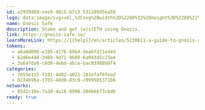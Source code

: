 ```yaml
---
id: a2939469-eee9-40c5-b7c3-531289d5ea59
logo: data:image/svg+xml,%3Csvg%20width%3D%2280%22%20height%3D%2280%22%20viewBox%3D%220%200%2080%2080%22%20fill%3D%22none%22%20xmlns%3D%22http%3A%2F%2Fwww.w3.org%2F2000%2Fsvg%22%3E%0A%3Cpath%20fill-rule%3D%22evenodd%22%20clip-rule%3D%22evenodd%22%20d%3D%22M27.364%2031.509C27.364%2030.1538%2028.5053%2029.0558%2029.9139%2029.0558H48.6646C50.0729%2029.0558%2051.2142%2027.9577%2051.2142%2026.6027V22.0655C51.2142%2020.7104%2050.0729%2019.6123%2048.6646%2019.6123H28.827C27.4185%2019.6123%2026.2772%2020.7104%2026.2772%2022.0655V25.5616C26.2772%2026.9166%2025.1359%2028.0147%2023.7273%2028.0147H20.0982C18.6897%2028.0147%2017.5484%2029.1127%2017.5484%2030.4679V38.1237C17.5484%2039.4789%2018.6945%2040.5217%2020.103%2040.5217H24.8191C26.2276%2040.5217%2027.3688%2039.4237%2027.3688%2038.0687L27.364%2031.509ZM58.4925%2040.5227H53.7765C52.368%2040.5227%2051.2267%2041.6207%2051.2267%2042.9759V49.5612C51.2267%2050.9164%2050.0854%2052.0144%2048.6768%2052.0144H29.9148C28.5062%2052.0144%2027.3649%2053.1125%2027.3649%2054.4675V59.0047C27.3649%2060.3598%2028.5062%2061.4579%2029.9148%2061.4579H49.7627C51.1713%2061.4579%2052.2964%2060.3598%2052.2964%2059.0047V55.3645C52.2964%2054.0093%2053.4378%2053.0481%2054.8463%2053.0481H58.4915C59.9%2053.0481%2061.0413%2051.9501%2061.0413%2050.5951V42.9475C61.0413%2041.5923%2059.901%2040.5227%2058.4925%2040.5227ZM41.6058%2035.753H37.0758C35.6007%2035.753%2034.4021%2036.9053%2034.4021%2038.3256V42.6837C34.4021%2044.103%2035.5998%2045.2563%2037.0758%2045.2563H41.6058C43.0811%2045.2563%2044.2798%2044.104%2044.2798%2042.6837V38.3256C44.2798%2036.9063%2043.0821%2035.753%2041.6058%2035.753Z%22%20fill%3D%22%236AF583%22%2F%3E%0A%3Cg%20opacity%3D%220.6%22%20filter%3D%22url(%23filter0_f_209_2065)%22%3E%0A%3Cpath%20fill-rule%3D%22evenodd%22%20clip-rule%3D%22evenodd%22%20d%3D%22M29.5264%2027.418C29.5264%2025.9704%2030.7455%2024.7974%2032.2501%2024.7974H52.2795C53.7839%2024.7974%2055.003%2023.6245%2055.003%2022.1771V17.3305C55.003%2015.8829%2053.7839%2014.71%2052.2795%2014.71H31.0891C29.5845%2014.71%2028.3654%2015.8829%2028.3654%2017.3305V21.065C28.3654%2022.5124%2027.1462%2023.6853%2025.6417%2023.6853H21.7651C20.2605%2023.6853%2019.0414%2024.8583%2019.0414%2026.3059V34.4837C19.0414%2035.9314%2020.2656%2037.0453%2021.7701%2037.0453H26.8079C28.3125%2037.0453%2029.5314%2035.8724%2029.5314%2034.425L29.5264%2027.418ZM62.7776%2037.0464H57.7401C56.2355%2037.0464%2055.0163%2038.2193%2055.0163%2039.6669V46.7012C55.0163%2048.1488%2053.7972%2049.3218%2052.2926%2049.3218H32.251C30.7465%2049.3218%2029.5273%2050.4947%2029.5273%2051.9421V56.7887C29.5273%2058.2363%2030.7465%2059.4093%2032.251%2059.4093H53.4526C54.9571%2059.4093%2056.1591%2058.2363%2056.1591%2056.7887V52.9004C56.1591%2051.4528%2057.3782%2050.426%2058.8828%2050.426H62.7766C64.2812%2050.426%2065.5003%2049.2531%2065.5003%2047.8056V39.6365C65.5003%2038.1889%2064.2822%2037.0464%2062.7776%2037.0464ZM44.7394%2031.9514H39.9005C38.3248%2031.9514%2037.0444%2033.1824%2037.0444%2034.6995V39.3547C37.0444%2040.8709%2038.3237%2042.1028%2039.9005%2042.1028H44.7394C46.3153%2042.1028%2047.5957%2040.8719%2047.5957%2039.3547V34.6995C47.5957%2033.1834%2046.3163%2031.9514%2044.7394%2031.9514Z%22%20fill%3D%22%236AF583%22%2F%3E%0A%3C%2Fg%3E%0A%3Cdefs%3E%0A%3Cfilter%20id%3D%22filter0_f_209_2065%22%20x%3D%2211.0414%22%20y%3D%226.70996%22%20width%3D%2262.459%22%20height%3D%2260.6992%22%20filterUnits%3D%22userSpaceOnUse%22%20color-interpolation-filters%3D%22sRGB%22%3E%0A%3CfeFlood%20flood-opacity%3D%220%22%20result%3D%22BackgroundImageFix%22%2F%3E%0A%3CfeBlend%20mode%3D%22normal%22%20in%3D%22SourceGraphic%22%20in2%3D%22BackgroundImageFix%22%20result%3D%22shape%22%2F%3E%0A%3CfeGaussianBlur%20stdDeviation%3D%224%22%20result%3D%22effect1_foregroundBlur_209_2065%22%2F%3E%0A%3C%2Ffilter%3E%0A%3C%2Fdefs%3E%0A%3C%2Fsvg%3E%0A
name: Gnosis Safe
description: Stake and get (w)stETH using Gnosis.
link: https://gnosis-safe.io/
learnMoreLink: https://{{help}}/en/articles/5230611-a-guide-to-gnosis-safe
tokens:
  - a6a0d098-e195-4176-89b4-dea6f421e44d
  - 62d6e448-346b-4d71-9688-6a043d5c25ee
  - 3a647da0-c0d8-4ebd-abce-bac0390880f4
categories:
  - 2055e115-f181-4402-a021-181efaf0fead
  - 0234b96a-17b5-4dd8-83c0-c099585371b6
networks:
  - 85d2c16e-7a34-4a16-8996-304b6673c6d0
ready: true
---
```

